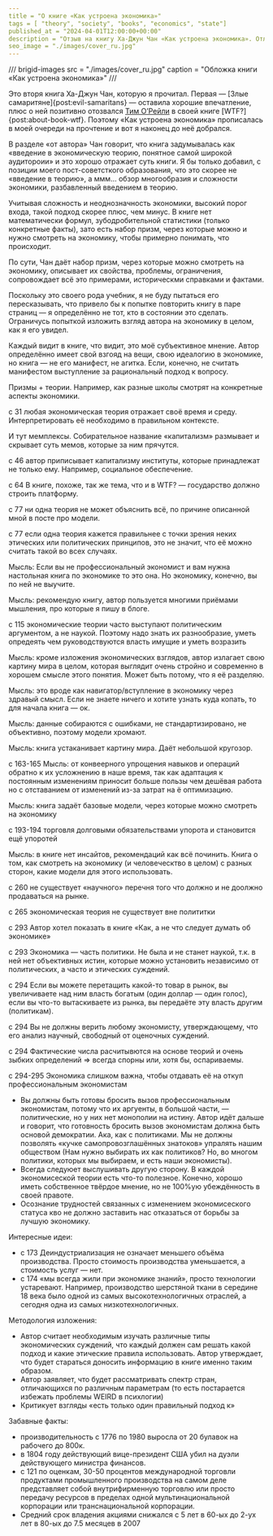 ```yaml
---
title = "О книге «Как устроена экономика»"
tags = [ "theory", "society", "books", "economics", "state"]
published_at = "2024-04-01T12:00:00+00:00"
description = "Отзыв на книгу Ха-Джун Чан «Как устроена экономика». Отличное введение даже не в экономику, а в «как смотреть на экономику». Хорошо раскрыта сложность, неодозначность и политизированность явления."
seo_image = "./images/cover_ru.jpg"
---
```


/// brigid-images
src = "./images/cover_ru.jpg"
caption = "Обложка книги «Как устроена экономика»"
///

Это вторя книга Ха-Джун Чан, которую я прочитал. Первая — [Злые самаритяне]{post:evil-samaritans} — оставила хорошие впечатление, плюс о ней позитивно отозвался [Тим О’Рейли](https://ru.wikipedia.org/wiki/%D0%9E%E2%80%99%D0%A0%D0%B0%D0%B9%D0%BB%D0%B8,_%D0%A2%D0%B8%D0%BC) в своей книге [WTF?]{post:about-book-wtf}. Поэтому «Как устроена экономика» прописалась в моей очереди на прочтение и вот я наконец до неё добрался.

В разделе «от автора» Чан говорит, что книга задумывалась как «введение в экономическую теорию, понятное самой широкой аудитороии» и это хорошо отражает суть книги. Я бы только добавил, с позиции моего пост-советсткого образования, что это скорее не «введение в теорию», а ммм... обзор многообразия и сложности экономики, разбавленный введением в теорию.

Учитывая сложность и неоднозначность экономики, высокий порог входа, такой подход скорее плюс, чем минус. В книге нет математически формул, зубодробительной статистики (только конкретные факты), зато есть набор призм, через которые можно и нужно смотреть на экономику, чтобы примерно понимать, что происходит.

По сути, Чан даёт набор призм, через которые можно смотреть на экономику, описывает их свойства, проблемы, ограничения, сопровождает всё это примерами, историческми справками и фактами.

Поскольку это своего рода учебник, я не буду пытаться его пересказывать, что привело бы к попытке повторить книгу в паре страниц — я определённо не тот, кто в состоянии это сделать. Ограничусь попыткой изложить взгляд автора на экономику в целом, как я его увидел.

<!-- more -->



Каждый видит в книге, что видит, это моё субъективное мнение.
Автор определённо имеет свой взгояд на вещи, свою идеалогию в экономике, но книга — не его манифест, не агитка. Если, конечно, не считать манифестом выступление за рациональный подход к вопросу.


Призмы + теории. Например, как разные школы смотрят на конкретные аспекты экономики.

с 31 любая экономическая теория отражает своё время и среду. Интерпретировать её необходимо в правильном контексте.

И тут мемплексы. Собирательное название «капитализм» размывает и скрывает суть мемов, которые за ним прячутся.

с 46 автор приписывает капитализму институты, которые принадлежат не только ему. Например, социальное обеспечение.

с 64 В книге, похоже, так же тема, что и в WTF? — государство должно строить платформу.

с 77 ни одна теория не может объяснить всё, по причине описанной мной в посте про модели.

с 77 если одна теория кажется правильнее с точки зрения неких этических или политических принципов, это не значит, что её можно считать такой во всех случаях.

Мысль: Если вы не профессиональный экономист и вам нужна настольная книга по экономике то это она. Но экономику, конечно, вы по ней не выучите.

Мысль: рекомендую книгу, автор пользуется многими приёмами мышления, про которые я пишу в блоге.

с 115 экономические теории часто выступают политическим аргументом, а не наукой. Поэтому надо знать их разнообразие, уметь опредеять чем руководствуются власть имущие и уметь возразить

Мысль: кроме изложения экономических взглядов, автор излагает свою картину мира в целом, которая выглядит очень стройно и современно в хорошем смысле этого понятия. Может быть потому, что я её разделяю.

Мысль: это вроде как навигатор/вступление в экономику через здравый смысл. Если не знаете ничего и хотите узнать куда копать, то для начала книга — ок.

Мысль: данные собираются с ошибками, не стандартизировано, не объективно, поэтому модели хромают.

Мысль: книга устаканивает картину мира. Даёт небольшой кругозор.

с 163-165 Мысль: от конвеерного упрощения навыков и операций обратно к их усложнению в наше время, так как адаптация к постоянным изменениям приносит больше пользы чем дешёвая работа но с  отставанием от изменений из-за затрат на ё оптимизацию.

Мысль: книга задаёт базовые модели, через которые можно смотреть на экономику

с 193-194 торговля долговыми обязательствами упорота и становится ещё упоротей

Мысль: в книге нет инсайтов, рекомендаций как всё починить. Книга о том, как смотреть на экономику (и человеческтво в целом) с разных сторон, какие модели для этого использовать.

с 260 не существует «научного» перечня того что должно и не доолжно продаваться на рынке.

с 265 экономическая теория не существует вне полититки

с 293 Автор хотел показать в книге «Как, а не что следует думать об экономике»

с 293 Экономика — часть политики. Не была и не станет наукой, т.к. в ней нет объективных истин, которые можно установить независимо от политических, а часто и этических суждений.

с 294 Если вы можете перетащить какой-то товар в рынок, вы увеличиваете над ним власть богатым (один доллар — один голос), если вы что-то вытаскиваете из рынка, вы передаёте эту власть другим (политикам).

с 294 Вы не должны верить любому экономисту, утверждающему, что его анализ научный, свободный от оценочных суждений.

с 294 Фактические числа расчитывются на основе теорий и очень зыбких определений => всегда спорны или, хотя бы, оспариваемы.

с 294-295 Экономика слишком важна, чтобы отдавать её на откуп профессиональным экономистам

- Вы должны быть готовы бросить вызов профессиональным экономистам, потому что их аргуенты, в большой части, — политические, но у них нет монополии на истину. Автор идёт дальше и говорит, что готовность бросить вызов экономистам должна быть основой демократии. Ака, как  с политиками. Мы не должны позволять «кучке самопровозглашённых знатоков» упралять нашим обществом (Нам нужно выбирать их как политиков? Но, во многом политики, которых мы выбираем, и есть наши экономисты).
- Всегда следуюет выслушивать другую сторону. В каждой экономисеской теории есть что-то полезное. Конечно, хорошо иметь собственное твёрдое мнение, но не 100%ую убеждённость в своей правоте.
- Осознание трудностей связанных с изменением экономисеского статуса кво не должно заставить нас отказаться от борьбы за лучшую экономику.

Интересные идеи:

- с 173 Деиндустриализация не означает меньшего объёма производства. Просто стоимость производства уменьшается, а стоимость услуг — нет.
- с 174 «мы всегда жили при экономике знаний», просто технологии устаревают. Например, производство шерстяной ткани в середине 18 века было одной из самых высокотехнологичных отраслей, а сегодня одна из самых низкотехнологичных.

Методология изложения:

- Автор считает необходимым изучать различные типы экономических суждений, что каждый должен сам решать какой подход и какие этические правила использовать. Автор утверждает, что будет стараться доносить информацию в книге именно таким образом.
- Автор заявляет, что будет рассматривать спектр стран, отличающихся по различным параметрам (то есть постарается избежать проблемы WEIRD в психлогии)
- Критикует взгляды «есть только один правильный подход к»

Забавные факты:

- производительность с 1776 по 1980 выросла от 20 булавок на рабочего до 800к.
- в 1804 году действующий вице-президент США убил на дуэли действующего министра финансов.
- c 121 по оценкам, 30-50 процентов международной торговли продуктами промышленного производства на самом деле представляет собой внутрифирменную торговлю или просто передачу ресурсов в пределах одной мультинациональной корпорации или транснациональной корпорации.
- Средний срок владения акциями снижался с 5 лет в 60-ых до 2-ух лет в 80-ых до 7.5 месяцев в 2007
